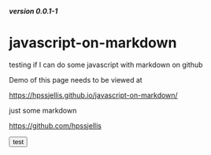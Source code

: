 ##### version 0.0.1-1  


# javascript-on-markdown
testing if I can do some javascript with markdown on github


Demo of this page needs to be viewed at 

https://hpssjellis.github.io/javascript-on-markdown/


just some markdown

https://github.com/hpssjellis





<input type="button" value="test" onclick="{alert('wow');}">
